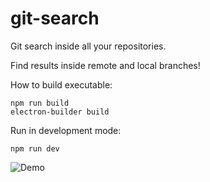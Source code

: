 # git-search
Git search inside all your repositories.

Find results inside remote and local branches! 

How to build executable: 

```shell
npm run build
electron-builder build
```

Run in development mode: 

``` shell
npm run dev
```

![Demo](./misc/git-search.gif)

